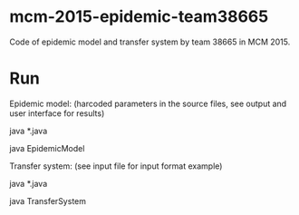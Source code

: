 # mcm-2015-epidemic-team38665

Code of epidemic model and transfer system by team 38665 in MCM 2015.

# Run

Epidemic model: (harcoded parameters in the source files, see output and user interface for results)

java *.java

java EpidemicModel


Transfer system: (see input file for input format example)

java *.java

java TransferSystem
